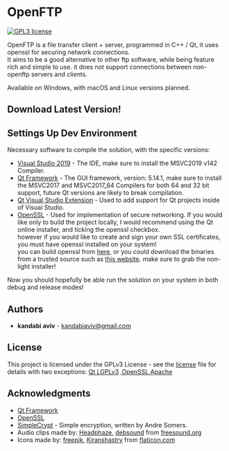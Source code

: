 # OpenFTP

<!-- [![AppVeyor status](https://ci.appveyor.com/api/projects/status/c4i06722k53tqu16?svg=true)](https://ci.appveyor.com/project/kandabi/openftp) -->
[![GPL3 license](https://img.shields.io/badge/license-GPL-blue)](https://fsf.org/)

OpenFTP is a file transfer client + server, programmed in C++ / Qt, it uses openssl for securing network connections.  
It aims to be a good alternative to other ftp software, while being feature rich and simple to use.
it does not support connections between non-openftp servers and clients.  

Available on Windows, with macOS and Linux versions planned.

## Download Latest Version!


## Settings Up Dev Environment

Necessary software to compile the solution, with the specific versions:

* [Visual Studio 2019](https://visualstudio.microsoft.com/vs/) - The IDE, make sure to install the MSVC2019 v142 Compiler.
* [Qt Framework](https://www.qt.io/download-qt-installer) - The GUI framework, version: 5.14.1, make sure to install the MSVC2017 and MSVC2017_64 Compilers for both 64 and 32 bit support, future Qt versions are likely to break compilation.
* [Qt Visual Studio Extension](https://marketplace.visualstudio.com/items?itemName=TheQtCompany.QtVisualStudioTools-19123) - Used to add support for Qt projects inside of Visual Studio.
* [OpenSSL](https://www.openssl.org/) - Used for implementation of secure networking. If you would like only to build the project locally, I would recommend using the Qt online installer, and ticking the openssl checkbox.  
however if you would like to create and sign your own SSL certificates, you must have openssl installed on your system!   
you can build openssl from [here](https://www.openssl.org/source/), or you could download the binaries from a trusted source such as [this website](https://slproweb.com/products/Win32OpenSSL.html). make sure to grab the non-light installer!

Now you should hopefully be able run the solution on your system in both debug and release modes!

## Authors

* **kandabi aviv** - kandabiaviv@gmail.com

## License

This project is licensed under the GPLv3 License - see the [license](LICENSE) file for details
with two exceptions: [Qt LGPLv3](https://doc.qt.io/qt-5/lgpl.html) ,[OpenSSL Apache](https://www.openssl.org/source/apache-license-2.0.txt) 

## Acknowledgments

* [Qt Framework](https://www.qt.io/)
* [OpenSSL](https://www.openssl.org/)
* [SimpleCrypt](https://wiki.qt.io/Simple_encryption_with_SimpleCrypt) - Simple encryption, written by Andre Somers.
* Audio clips made by: [Headphaze](https://freesound.org/people/Headphaze/), [debsound](https://freesound.org/people/debsound/) from [freesound.org](https://freesound.org)
* Icons made by: [freepik](https://www.flaticon.com/authors/freepik), [Kiranshastry](https://www.flaticon.com/authors/kiranshastry) from [flaticon.com](https://flaticon.com)

 